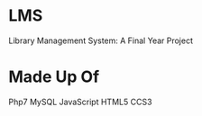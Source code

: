 # LMS
Library Management System: A Final Year Project
# Made Up Of
Php7 MySQL JavaScript HTML5 CCS3
